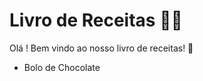 # Livro de Receitas :man_cook:

Olá !  Bem vindo ao nosso livro de receitas! :wave:

-  Bolo de Chocolate

  

